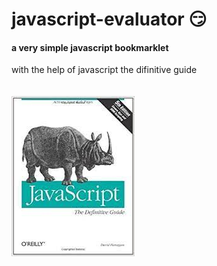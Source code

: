 # javascript-evaluator 😏                                                  
#### a very simple javascript bookmarklet 
 
with the help of javascript the difinitive guide<br/><br/><br/>
![difinitive guide](download.jpg)
